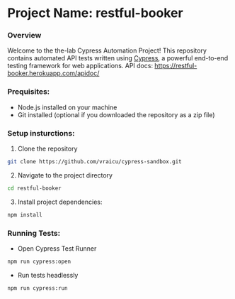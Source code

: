 # Project Name: restful-booker

### Overview

Welcome to the the-lab Cypress Automation Project! This repository contains automated API tests written using [Cypress](https://www.cypress.io/), a powerful end-to-end testing framework for web applications. 
API docs: https://restful-booker.herokuapp.com/apidoc/

### Prequisites:

- Node.js installed on your machine
- Git installed (optional if you downloaded the repository as a zip file)

### Setup insturctions:

1. Clone the repository

```bash
git clone https://github.com/vraicu/cypress-sandbox.git
```

2. Navigate to the project directory

```bash
cd restful-booker
```

3. Install project dependencies:

```bash
npm install
```

### Running Tests:

- Open Cypress Test Runner

```bash
npm run cypress:open
```

- Run tests headlessly

```bash
npm run cypress:run
```
